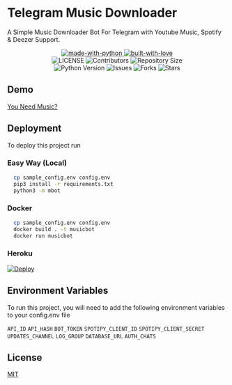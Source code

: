 
# Telegram Music Downloader
A Simple Music Downloader Bot For Telegram with Youtube Music, Spotify & Deezer Support.

<p align="center">
    <a href="https://python.org">
        <img src="http://forthebadge.com/images/badges/made-with-python.svg" alt="made-with-python">
    </a>
    <a href="https://GitHub.com/rozari0">
        <img src="http://ForTheBadge.com/images/badges/built-with-love.svg" alt="built-with-love">
    </a> <br>
    <img src="https://img.shields.io/github/license/rozari0/MusicDownloader?style=for-the-badge&logo=appveyor" alt="LICENSE">
    <img src="https://img.shields.io/github/contributors/rozari0/MusicDownloader?style=for-the-badge&logo=appveyor" alt="Contributors">
    <img src="https://img.shields.io/github/repo-size/rozari0/MusicDownloader?style=for-the-badge&logo=appveyor" alt="Repository Size"> <br>
    <img src="https://img.shields.io/badge/python-3.9-green?style=for-the-badge&logo=appveyor" alt="Python Version">
    <img src="https://img.shields.io/github/issues/rozari0/MusicDownloader?style=for-the-badge&logo=appveyor" alt="Issues">
    <img src="https://img.shields.io/github/forks/rozari0/MusicDownloader?style=for-the-badge&logo=appveyor" alt="Forks">
    <img src="https://img.shields.io/github/stars/rozari0/MusicDownloader?style=for-the-badge&logo=appveyor" alt="Stars">
</p>



## Demo

[You Need Music?](https://t.me/NeedMusicRobot)


## Deployment

To deploy this project run

### Easy Way (Local)
```bash
  cp sample_config.env config.env
  pip3 install -r requirements.txt
  python3 -m mbot
```

### Docker
```bash
  cp sample_config.env config.env
  docker build . -t musicbot
  docker run musicbot
```
### Heroku
[![Deploy](https://www.herokucdn.com/deploy/button.svg)](https://dashboard.heroku.com/new?template=https://github.com/hype-rolex/NeedMusicRobot.git)

## Environment Variables

To run this project, you will need to add the following environment variables to your config.env file

`API_ID`
`API_HASH`
`BOT_TOKEN`
`SPOTIPY_CLIENT_ID`
`SPOTIPY_CLIENT_SECRET`
`UPDATES_CHANNEL`
`LOG_GROUP`
`DATABASE_URL`
`AUTH_CHATS`



## License

[MIT](https://choosealicense.com/licenses/mit/)

